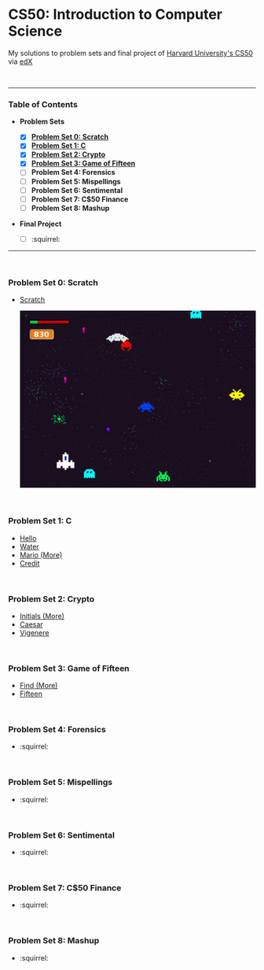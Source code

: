 # CS50: Introduction to Computer Science

My solutions to problem sets and final project of [Harvard University's CS50](https://cs50.harvard.edu/) via [edX](https://www.edx.org/)

&nbsp; &nbsp;
***

### Table of Contents

* **Problem Sets**

  - [x] **[Problem Set 0: Scratch](https://github.com/bomholtm/cs50#problem-set-0-scratch)**
  - [x] **[Problem Set 1: C](https://github.com/bomholtm/cs50#problem-set-1-c)**
  - [x] **[Problem Set 2: Crypto](https://github.com/bomholtm/cs50#problem-set-2-crypto)**
  - [x] **[Problem Set 3: Game of Fifteen](https://github.com/bomholtm/cs50#problem-set-3-game-of-fifteen)**
  - [ ] **Problem Set 4: Forensics**
  - [ ] **Problem Set 5: Mispellings**
  - [ ] **Problem Set 6: Sentimental**
  - [ ] **Problem Set 7: C$50 Finance**
  - [ ] **Problem Set 8: Mashup**

* **Final Project**

  - [ ] :squirrel:

***

&nbsp; &nbsp;
### Problem Set 0: Scratch

* [Scratch](https://scratch.mit.edu/projects/120298616/#fullscreen)

  [![](_assets/README/invaderoids.jpg)](https://scratch.mit.edu/projects/120298616/#fullscreen)

&nbsp; &nbsp;
### Problem Set 1: C

* [Hello](https://github.com/bomholtm/cs50/tree/master/problem_set_1_c/hello.c)
* [Water](https://github.com/bomholtm/cs50/tree/master/problem_set_1_c/water.c)
* [Mario (More)](https://github.com/bomholtm/cs50/tree/master/problem_set_1_c/mario.c)
* [Credit](https://github.com/bomholtm/cs50/tree/master/problem_set_1_c/credit.c)

&nbsp; &nbsp;
### Problem Set 2: Crypto

* [Initials (More)](https://github.com/bomholtm/cs50/tree/master/problem_set_2_crypto/initials.c)
* [Caesar](https://github.com/bomholtm/cs50/tree/master/problem_set_2_crypto/caesar.c)
* [Vigenere](https://github.com/bomholtm/cs50/tree/master/problem_set_2_crypto/vigenere.c)

&nbsp; &nbsp;
### Problem Set 3: Game of Fifteen

* [Find (More)](https://github.com/bomholtm/cs50/tree/master/problem_set_3_game_of_fifteen/find)
* [Fifteen](https://github.com/bomholtm/cs50/tree/master/problem_set_3_game_of_fifteen/fifteen)

&nbsp; &nbsp;
### Problem Set 4: Forensics

* :squirrel:

&nbsp; &nbsp;
### Problem Set 5: Mispellings

* :squirrel:

&nbsp; &nbsp;
### Problem Set 6: Sentimental

* :squirrel:

&nbsp; &nbsp;
### Problem Set 7: C$50 Finance

* :squirrel:

&nbsp; &nbsp;
### Problem Set 8: Mashup

* :squirrel:
